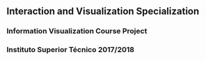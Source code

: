 ## Interaction and Visualization Specialization
### Information Visualization Course Project
### Instituto Superior Técnico 2017/2018
